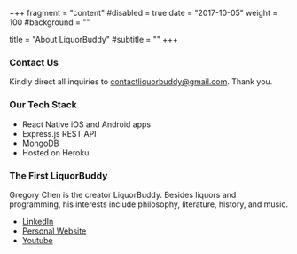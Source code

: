+++
fragment = "content"
#disabled = true
date = "2017-10-05"
weight = 100
#background = ""

title = "About LiquorBuddy"
#subtitle = ""
+++

### Contact Us
Kindly direct all inquiries to <contactliquorbuddy@gmail.com>. Thank you.

### Our Tech Stack
- React Native iOS and Android apps
- Express.js REST API
- MongoDB
- Hosted on Heroku

### The First LiquorBuddy
Gregory Chen is the creator LiquorBuddy. Besides liquors and programming, his interests include philosophy, literature, history, and music.

- [LinkedIn](https://www.linkedin.com/in/gregorychen3)
- [Personal Website](http://gregory-chen.com)
- [Youtube](https://www.youtube.com/channel/UCihTPpCdKn2H7aaJ4bU7QNA)
